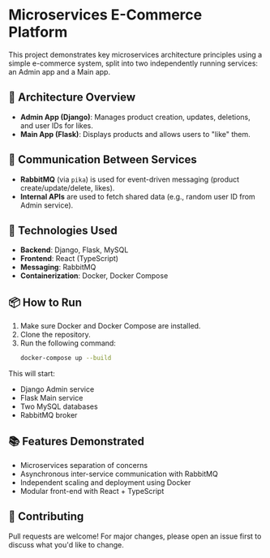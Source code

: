 # Microservices E-Commerce Platform

This project demonstrates key microservices architecture principles using a simple e-commerce system, split into two independently running services: an Admin app and a Main app.

## 🧱 Architecture Overview

- **Admin App (Django)**: Manages product creation, updates, deletions, and user IDs for likes.
- **Main App (Flask)**: Displays products and allows users to "like" them.

## 🔗 Communication Between Services

- **RabbitMQ** (via `pika`) is used for event-driven messaging (product create/update/delete, likes).
- **Internal APIs** are used to fetch shared data (e.g., random user ID from Admin service).

## 🚀 Technologies Used

- **Backend**: Django, Flask, MySQL
- **Frontend**: React (TypeScript)
- **Messaging**: RabbitMQ
- **Containerization**: Docker, Docker Compose

## 📦 How to Run

1. Make sure Docker and Docker Compose are installed.
2. Clone the repository.
3. Run the following command:
    ```bash
    docker-compose up --build
    ```

This will start:
- Django Admin service
- Flask Main service
- Two MySQL databases
- RabbitMQ broker

## 📚 Features Demonstrated

- Microservices separation of concerns
- Asynchronous inter-service communication with RabbitMQ
- Independent scaling and deployment using Docker
- Modular front-end with React + TypeScript

## 🤝 Contributing

Pull requests are welcome! For major changes, please open an issue first to discuss what you'd like to change.


